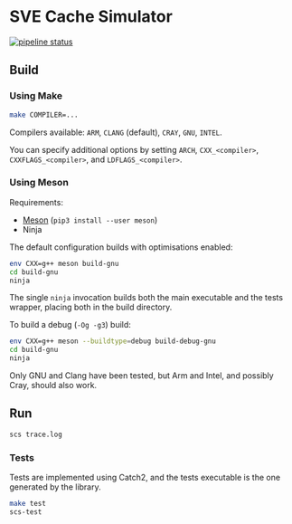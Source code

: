 # SVE Cache Simulator

[![pipeline status](https://gitlab.com/phd-repos/sve-cache-simulator/badges/master/pipeline.svg)](https://gitlab.com/phd-repos/sve-cache-simulator/-/commits/master)


## Build

### Using Make

```bash
make COMPILER=...
```

Compilers available: `ARM`, `CLANG` (default), `CRAY`, `GNU`, `INTEL`.

You can specify additional options by setting `ARCH`, `CXX_<compiler>`, `CXXFLAGS_<compiler>`, and `LDFLAGS_<compiler>`.

### Using Meson

Requirements:

* [Meson](https://mesonbuild.com/Quick-guide.html) (`pip3 install --user meson`)
* Ninja

The default configuration builds with optimisations enabled:

```bash
env CXX=g++ meson build-gnu
cd build-gnu
ninja
```

The single `ninja` invocation builds both the main executable and the tests wrapper, placing both in the build directory.

To build a debug (`-Og -g3`) build:

```bash
env CXX=g++ meson --buildtype=debug build-debug-gnu
cd build-gnu
ninja
```

Only GNU and Clang have been tested, but Arm and Intel, and possibly Cray, should also work.

## Run

```bash
scs trace.log
```

### Tests

Tests are implemented using Catch2, and the tests executable is the one generated by the library.

```bash
make test
scs-test
```
